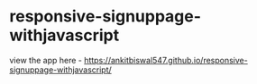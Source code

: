 # responsive-signuppage-withjavascript

view the app here -  https://ankitbiswal547.github.io/responsive-signuppage-withjavascript/
